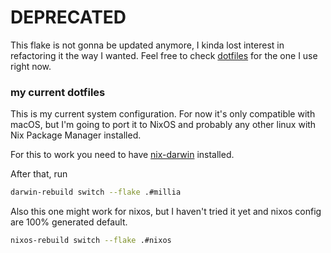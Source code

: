 # DEPRECATED

This flake is not gonna be updated anymore, I kinda lost interest in refactoring it the way I wanted. Feel free to check [dotfiles](https://github.com/mokrinsky/dotfiles) for the one I use right now.

### my current dotfiles

This is my current system configuration. For now it's only compatible with macOS, but I'm going to port it to NixOS and probably any other linux with Nix Package Manager installed.

For this to work you need to have [nix-darwin](https://github.com/LnL7/nix-darwin) installed.

After that, run

```bash
darwin-rebuild switch --flake .#millia
```

Also this one might work for nixos, but I haven't tried it yet and nixos config are 100% generated default.
```bash
nixos-rebuild switch --flake .#nixos
```
